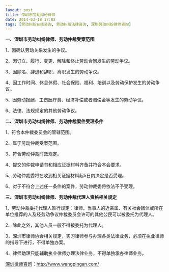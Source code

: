 ```yaml
---
layout: post
title: 深圳市劳动纠纷律师
date: 2014-03-18 17:02
tags: [劳动纠纷在线咨询, 劳动纠纷法律咨询, 深圳劳动纠纷律师咨询]
---
```

<strong>一、深圳市劳动纠纷律师、劳动仲裁受案范围</strong>

1、因确认劳动关系发生的争议。

2、因订立、履行、变更、解除和终止劳动合同发生的劳动争议。

3、因除名、辞退和辞职、离职发生的劳动争议。

4、因工作时间、休息休假、社会保险、福利、培训以及劳动保护发生的劳动争议。

5、因劳动报酬、工伤医疗费、经济补偿或者赔偿金等发生的劳动争议。

6、法律、法规规定的其他劳动争议。 

<strong>二、深圳市劳动纠纷律师、劳动仲裁案件受理条件</strong>

1、符合本仲裁委员会的管辖范围。

2、属于劳动仲裁受案范围。

3、符合劳动仲裁时效规定。

4、提交的仲裁申请书和相应证据材料齐备并符合本会要求。

5、劳动仲裁委将在收到相关证据材料起5日内决定是否受理。

6、对于不符合上述任一条件的案件，劳动仲裁委将依法不予受理。

<strong>三、深圳市劳动纠纷律师、劳动仲裁代理人资格相关规定</strong>

1、劳动仲裁委托代理人暂行规定：律师、当事人的近亲属、有关社会团体或所在单位推荐的人及经劳动争议仲裁委员会许可的其他公民可以被委托为代理人。

2、除此之外，其他人员一般不得被委托为代理人。

3、深圳市律师协会相关规定，实习律师参与办理各类法律业务，必须在执业律师的指导下进行，不得单独办案。

4、律师助理只能辅助执业律师办理法律业务，不得单独承办律师业务。


<a href="http://www.wangpingan.com/">深圳律师咨询</a>：<a href="http://www.wangpingan.com/">http://www.wangpingan.com/</a>

